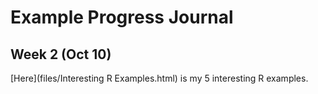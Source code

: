 # Example Progress Journal

## Week 2 (Oct 10)

[Here](files/Interesting R Examples.html) is my 5 interesting R examples. 
